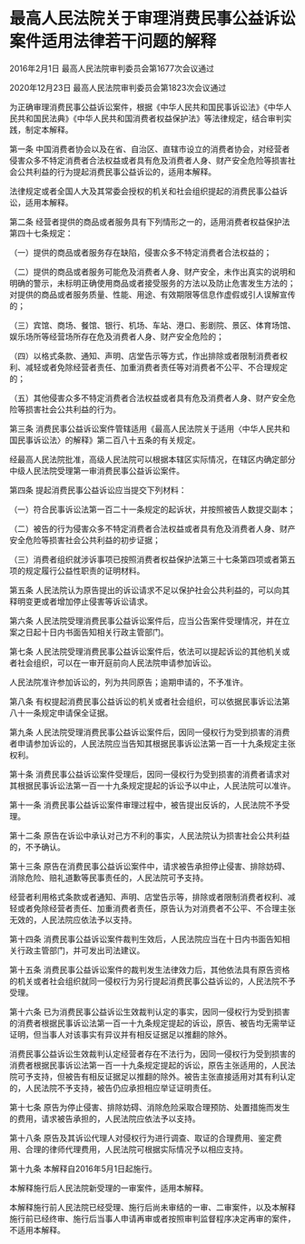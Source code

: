 # 最高人民法院关于审理消费民事公益诉讼案件适用法律若干问题的解释

2016年2月1日 最高人民法院审判委员会第1677次会议通过

2020年12月23日 最高人民法院审判委员会第1823次会议通过



为正确审理消费民事公益诉讼案件，根据《中华人民共和国民事诉讼法》《中华人民共和国民法典》《中华人民共和国消费者权益保护法》等法律规定，结合审判实践，制定本解释。

第一条 中国消费者协会以及在省、自治区、直辖市设立的消费者协会，对经营者侵害众多不特定消费者合法权益或者具有危及消费者人身、财产安全危险等损害社会公共利益的行为提起消费民事公益诉讼的，适用本解释。

法律规定或者全国人大及其常委会授权的机关和社会组织提起的消费民事公益诉讼，适用本解释。

第二条 经营者提供的商品或者服务具有下列情形之一的，适用消费者权益保护法第四十七条规定：

（一）提供的商品或者服务存在缺陷，侵害众多不特定消费者合法权益的；

（二）提供的商品或者服务可能危及消费者人身、财产安全，未作出真实的说明和明确的警示，未标明正确使用商品或者接受服务的方法以及防止危害发生方法的；对提供的商品或者服务质量、性能、用途、有效期限等信息作虚假或引人误解宣传的；

（三）宾馆、商场、餐馆、银行、机场、车站、港口、影剧院、景区、体育场馆、娱乐场所等经营场所存在危及消费者人身、财产安全危险的；

（四）以格式条款、通知、声明、店堂告示等方式，作出排除或者限制消费者权利、减轻或者免除经营者责任、加重消费者责任等对消费者不公平、不合理规定的；

（五）其他侵害众多不特定消费者合法权益或者具有危及消费者人身、财产安全危险等损害社会公共利益的行为。

第三条 消费民事公益诉讼案件管辖适用《最高人民法院关于适用〈中华人民共和国民事诉讼法〉的解释》第二百八十五条的有关规定。

经最高人民法院批准，高级人民法院可以根据本辖区实际情况，在辖区内确定部分中级人民法院受理第一审消费民事公益诉讼案件。

第四条 提起消费民事公益诉讼应当提交下列材料：

（一）符合民事诉讼法第一百二十一条规定的起诉状，并按照被告人数提交副本；

（二）被告的行为侵害众多不特定消费者合法权益或者具有危及消费者人身、财产安全危险等损害社会公共利益的初步证据；

（三）消费者组织就涉诉事项已按照消费者权益保护法第三十七条第四项或者第五项的规定履行公益性职责的证明材料。

第五条 人民法院认为原告提出的诉讼请求不足以保护社会公共利益的，可以向其释明变更或者增加停止侵害等诉讼请求。

第六条 人民法院受理消费民事公益诉讼案件后，应当公告案件受理情况，并在立案之日起十日内书面告知相关行政主管部门。

第七条 人民法院受理消费民事公益诉讼案件后，依法可以提起诉讼的其他机关或者社会组织，可以在一审开庭前向人民法院申请参加诉讼。

人民法院准许参加诉讼的，列为共同原告；逾期申请的，不予准许。

第八条 有权提起消费民事公益诉讼的机关或者社会组织，可以依据民事诉讼法第八十一条规定申请保全证据。

第九条 人民法院受理消费民事公益诉讼案件后，因同一侵权行为受到损害的消费者申请参加诉讼的，人民法院应当告知其根据民事诉讼法第一百一十九条规定主张权利。

第十条 消费民事公益诉讼案件受理后，因同一侵权行为受到损害的消费者请求对其根据民事诉讼法第一百一十九条规定提起的诉讼予以中止，人民法院可以准许。

第十一条 消费民事公益诉讼案件审理过程中，被告提出反诉的，人民法院不予受理。

第十二条 原告在诉讼中承认对己方不利的事实，人民法院认为损害社会公共利益的，不予确认。

第十三条 原告在消费民事公益诉讼案件中，请求被告承担停止侵害、排除妨碍、消除危险、赔礼道歉等民事责任的，人民法院可予支持。

经营者利用格式条款或者通知、声明、店堂告示等，排除或者限制消费者权利、减轻或者免除经营者责任、加重消费者责任，原告认为对消费者不公平、不合理主张无效的，人民法院应依法予以支持。

第十四条 消费民事公益诉讼案件裁判生效后，人民法院应当在十日内书面告知相关行政主管部门，并可发出司法建议。

第十五条 消费民事公益诉讼案件的裁判发生法律效力后，其他依法具有原告资格的机关或者社会组织就同一侵权行为另行提起消费民事公益诉讼的，人民法院不予受理。

第十六条 已为消费民事公益诉讼生效裁判认定的事实，因同一侵权行为受到损害的消费者根据民事诉讼法第一百一十九条规定提起的诉讼，原告、被告均无需举证证明，但当事人对该事实有异议并有相反证据足以推翻的除外。

消费民事公益诉讼生效裁判认定经营者存在不法行为，因同一侵权行为受到损害的消费者根据民事诉讼法第一百一十九条规定提起的诉讼，原告主张适用的，人民法院可予支持，但被告有相反证据足以推翻的除外。被告主张直接适用对其有利认定的，人民法院不予支持，被告仍应承担相应举证证明责任。

第十七条 原告为停止侵害、排除妨碍、消除危险采取合理预防、处置措施而发生的费用，请求被告承担的，人民法院应依法予以支持。

第十八条 原告及其诉讼代理人对侵权行为进行调查、取证的合理费用、鉴定费用、合理的律师代理费用，人民法院可根据实际情况予以相应支持。

第十九条 本解释自2016年5月1日起施行。

本解释施行后人民法院新受理的一审案件，适用本解释。

本解释施行前人民法院已经受理、施行后尚未审结的一审、二审案件，以及本解释施行前已经终审、施行后当事人申请再审或者按照审判监督程序决定再审的案件，不适用本解释。
